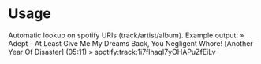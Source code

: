 Usage
=====

Automatic lookup on spotify URIs (track/artist/album). Example output:
    » Adept - At Least Give Me My Dreams Back, You Negligent Whore! [Another Year Of Disaster] (05:11) » spotify:track:1i7flhaqI7yOHAPuZfEiLv
